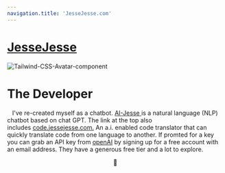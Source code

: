 ```yaml
---
navigation.title: 'JesseJesse.com'
---
```


# [JesseJesse](https://jessejesse.com/)

<div class="avatar">
    <img src="https://res.cloudinary.com/dtgecw0ze/image/upload/v1702298495/XYZ/11_yvltta.png" alt="Tailwind-CSS-Avatar-component" />
  </div>
  </div>
  
  <generic-panel>
    <div class="flex flex-col">
      <h1 class="text-3xl md:text-5xl mb-5">The Developer</h1>
      <p class="md:text-lg">&nbsp;&nbsp;&nbsp;I've re-created myself as a chatbot.&nbsp;<a href="https://ai.jessejesse.com" class="text-primary">AI-Jesse&nbsp;</a>is a natural language (NLP) chatbot based on chat GPT. The link at the top also includes&nbsp;<a href="https://code.jessejesse.com" class="text-primary">code.jessejesse.com.</a>&nbsp;An a.i. enabled code translator that can quickly translate code from one language to another. If promted for a key you can grab an API key from&nbsp;<a href="https://openai.com" class="text-primary">openAI</a>&nbsp;by signing up for a free account with an email address. They have a generous free tier and a lot to explore.</p>
 
    
  
<center><div className="mockup-phone border-primary">
  <div className="camera"></div>
  <div className="display">
    <div className="artboard artboard-demo phone-1">🌼</div>
  </div>
</div></center>

</template>




<script>
import { useHead } from '#app';
import { definePageMeta } from '#imports';
import GenericPanel from '~/components/commons/GenericPanel';
import ogBanner from '../assets/images/nuxtwind-daisy-og-banner.jpg';
export default {
  components: {
    GenericPanel,
  },
  setup () {
    definePageMeta({
      layout: 'default',
    });
    useHead({
      title: 'Jesse',
      description: 'Nuxtwind Daisy is a starter template for Nuxt.js 3 + Tailwind CSS + Daisy UI with additional installed setup for custom font, icons, animation, and more.',
      link: [
        { rel: 'icon', type: 'image/png', href: '/favicon.png' },
      ],
      meta: [
        {
          hid: 'og:image',
          name: 'og:image',
          property: 'og:image',
          content: ogBanner,
        },
      ],
    });
    return {};
  },
};
</script>
